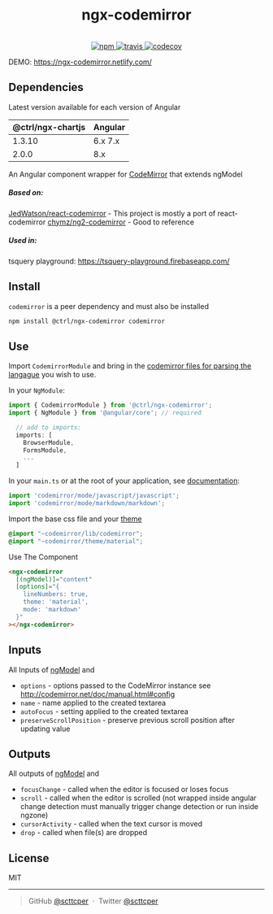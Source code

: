 <div align="center">
  <h1>ngx-codemirror</h1>
  <br>
  <a href="https://www.npmjs.com/package/@ctrl/ngx-codemirror">
    <img src="https://badge.fury.io/js/%40ctrl%2Fngx-codemirror.svg" alt="npm">
  </a>
  <a href="https://circleci.com/gh/TypeCtrl/ngx-codemirror">
    <img src="https://circleci.com/gh/TypeCtrl/ngx-codemirror.svg?style=svg" alt="travis">
  </a>
  <a href="https://codecov.io/github/typectrl/ngx-codemirror">
    <img src="https://img.shields.io/codecov/c/github/typectrl/ngx-codemirror.svg" alt="codecov">
  </a>
  <br>
</div>

DEMO: https://ngx-codemirror.netlify.com/

## Dependencies

Latest version available for each version of Angular

| @ctrl/ngx-chartjs | Angular |
| ----------------- | ------- |
| 1.3.10            | 6.x 7.x |
| 2.0.0             | 8.x     |

An Angular component wrapper for [CodeMirror](https://codemirror.net/) that extends ngModel
##### Based on:
[JedWatson/react-codemirror](https://github.com/JedWatson/react-codemirror) - This project is mostly a port of react-codemirror
[chymz/ng2-codemirror](https://github.com/chymz/ng2-codemirror) - Good to reference


##### Used in:
tsquery playground: https://tsquery-playground.firebaseapp.com/


## Install
`codemirror` is a peer dependency and must also be installed
```sh
npm install @ctrl/ngx-codemirror codemirror
```

## Use
Import `CodemirrorModule` and bring in the [codemirror files for parsing the langague](https://codemirror.net/mode/index.html) you wish to use.

In your `NgModule`:
```ts
import { CodemirrorModule } from '@ctrl/ngx-codemirror';
import { NgModule } from '@angular/core'; // required

  // add to imports:
  imports: [
    BrowserModule,
    FormsModule,
    ...
  ]
```

In your `main.ts` or at the root of your application, see [documentation](https://codemirror.net/mode/index.html):
```ts
import 'codemirror/mode/javascript/javascript';
import 'codemirror/mode/markdown/markdown';
```

Import the base css file and your [theme](https://codemirror.net/demo/theme.html)
```scss
@import "~codemirror/lib/codemirror";
@import "~codemirror/theme/material";
```

Use The Component
```html
<ngx-codemirror
  [(ngModel)]="content"
  [options]="{
    lineNumbers: true,
    theme: 'material',
    mode: 'markdown'
  }"
></ngx-codemirror>
```

## Inputs
All Inputs of [ngModel](https://angular.io/api/forms/NgModel#inputs) and
* `options` - options passed to the CodeMirror instance see http://codemirror.net/doc/manual.html#config
* `name` - name applied to the created textarea
* `autoFocus` - setting applied to the created textarea
* `preserveScrollPosition` - preserve previous scroll position after updating value

## Outputs
All outputs of [ngModel](https://angular.io/api/forms/NgModel#outputs) and
* `focusChange` - called when the editor is focused or loses focus
* `scroll` - called when the editor is scrolled (not wrapped inside angular change detection must manually trigger change detection or run inside ngzone)
* `cursorActivity` - called when the text cursor is moved
* `drop` - called when file(s) are dropped

## License
MIT

---

> GitHub [@scttcper](https://github.com/scttcper) &nbsp;&middot;&nbsp;
> Twitter [@scttcper](https://twitter.com/scttcper)
